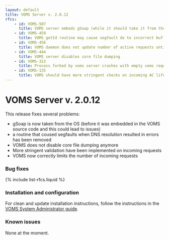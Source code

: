 ```yaml
---
layout: default
title: VOMS Server v. 2.0.12
rfcs:
    - id: VOMS-507
      title: VOMS server embeds gSoap (while it should take it from the OS)
    - id: VOMS-459
      title: VOMS getId routine may cause segfault do to incorrect buffer handling
    - id: VOMS-456
      title: VOMS daemon does not update number of active requests until it reaches maximum
    - id: VOMS-444
      title: VOMS server disables core file dumping
    - id: VOMS-322
      title: Process forked by voms server crashes with empty voms requests
    - id: VOMS-135
      title: VOMS should have more stringent checks on incoming AC lifetime parameter
---
```


# VOMS Server v. 2.0.12

This release fixes several problems:

* gSoap is now taken from the OS (before it was embedded in the VOMS source code and
this could lead to issues)
* a routine that coused segfaults when DNS resolution resulted in errors has been removed
* VOMS does not disable core file dumping anymore
* More stringent validation have been implemented on incoming requests
* VOMS now correctly limits the number of incoming requests

### Bug fixes

{% include list-rfcs.liquid %}

### Installation and configuration

For clean and update installation instructions, follow the instructions in the [VOMS System Administrator guide]({{site.baseurl}}/documentation/sysadmin-guide/3.0.0).

### Known issues

None at the moment.
